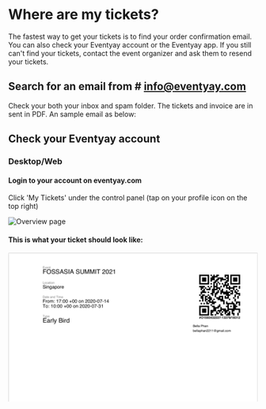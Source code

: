 # Where are my tickets?


The fastest way to get your tickets is to find your order confirmation email. You can also check your Eventyay account or the Eventyay app. If you still can't 
find your tickets, contact the event organizer and ask them to resend your tickets.


## Search for an email from # info@eventyay.com
Check your both your inbox and spam folder. The tickets and invoice are in sent in PDF. An sample email as below:


## Check your Eventyay account

### Desktop/Web


#### Login to your account on eventyay.com


Click 'My Tickets' under the control panel (tap on your profile icon on the top right)


![Overview page](/images/where-is-my-ticket-1.png)


#### This is what your ticket should look like: 


![Speakers](/images/Ticket-Sample.png)




